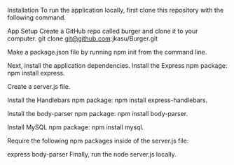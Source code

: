 Installation
To run the application locally, first clone this repository with the following command.

App Setup
Create a GitHub repo called burger and clone it to your computer. git clone git@github.com:jkasu/Burger.git

Make a package.json file by running npm init from the command line.

Next, install the application dependencies.
Install the Express npm package: npm install express.

Create a server.js file.

Install the Handlebars npm package: npm install express-handlebars.

Install the body-parser npm package: npm install body-parser.

Install MySQL npm package: npm install mysql.

Require the following npm packages inside of the server.js file:

express
body-parser
Finally, run the node server.js locally.
